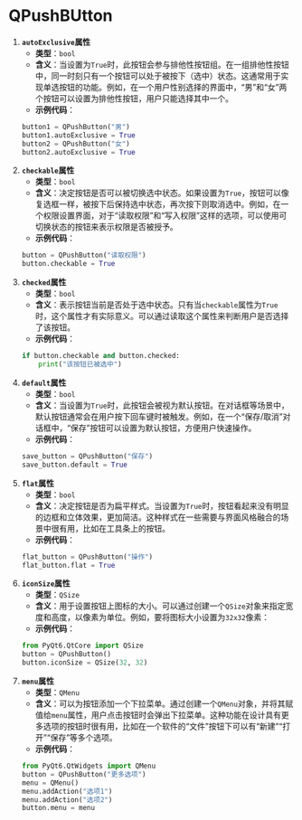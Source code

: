 # QPushBUtton
1. **`autoExclusive`属性**
   - **类型**：`bool`
   - **含义**：当设置为`True`时，此按钮会参与排他性按钮组。在一组排他性按钮中，同一时刻只有一个按钮可以处于被按下（选中）状态。这通常用于实现单选按钮的功能。例如，在一个用户性别选择的界面中，“男”和“女”两个按钮可以设置为排他性按钮，用户只能选择其中一个。
   - **示例代码**：
   ```python
   button1 = QPushButton("男")
   button1.autoExclusive = True
   button2 = QPushButton("女")
   button2.autoExclusive = True
   ```
2. **`checkable`属性**
   - **类型**：`bool`
   - **含义**：决定按钮是否可以被切换选中状态。如果设置为`True`，按钮可以像复选框一样，被按下后保持选中状态，再次按下则取消选中。例如，在一个权限设置界面，对于“读取权限”和“写入权限”这样的选项，可以使用可切换状态的按钮来表示权限是否被授予。
   - **示例代码**：
   ```python
   button = QPushButton("读取权限")
   button.checkable = True
   ```
3. **`checked`属性**
   - **类型**：`bool`
   - **含义**：表示按钮当前是否处于选中状态。只有当`checkable`属性为`True`时，这个属性才有实际意义。可以通过读取这个属性来判断用户是否选择了该按钮。
   - **示例代码**：
   ```python
   if button.checkable and button.checked:
       print("该按钮已被选中")
   ```
4. **`default`属性**
   - **类型**：`bool`
   - **含义**：当设置为`True`时，此按钮会被视为默认按钮。在对话框等场景中，默认按钮通常会在用户按下回车键时被触发。例如，在一个“保存/取消”对话框中，“保存”按钮可以设置为默认按钮，方便用户快速操作。
   - **示例代码**：
   ```python
   save_button = QPushButton("保存")
   save_button.default = True
   ```
5. **`flat`属性**
   - **类型**：`bool`
   - **含义**：决定按钮是否为扁平样式。当设置为`True`时，按钮看起来没有明显的边框和立体效果，更加简洁。这种样式在一些需要与界面风格融合的场景中很有用，比如在工具条上的按钮。
   - **示例代码**：
   ```python
   flat_button = QPushButton("操作")
   flat_button.flat = True
   ```
6. **`iconSize`属性**
   - **类型**：`QSize`
   - **含义**：用于设置按钮上图标的大小。可以通过创建一个`QSize`对象来指定宽度和高度，以像素为单位。例如，要将图标大小设置为`32x32`像素：
   - **示例代码**：
   ```python
   from PyQt6.QtCore import QSize
   button = QPushButton()
   button.iconSize = QSize(32, 32)
   ```
7. **`menu`属性**
   - **类型**：`QMenu`
   - **含义**：可以为按钮添加一个下拉菜单。通过创建一个`QMenu`对象，并将其赋值给`menu`属性，用户点击按钮时会弹出下拉菜单。这种功能在设计具有更多选项的按钮时很有用，比如在一个软件的“文件”按钮下可以有“新建”“打开”“保存”等多个选项。
   - **示例代码**：
   ```python
   from PyQt6.QtWidgets import QMenu
   button = QPushButton("更多选项")
   menu = QMenu()
   menu.addAction("选项1")
   menu.addAction("选项2")
   button.menu = menu
   ```